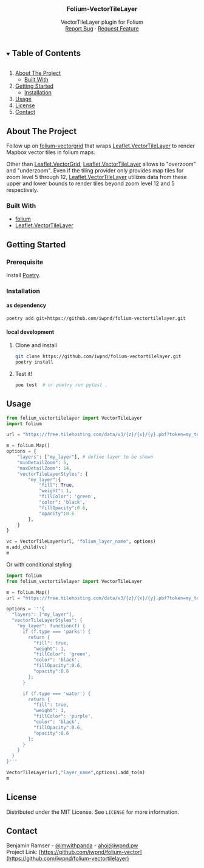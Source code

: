 <br />
<p align="center">
  <h3 align="center">Folium-VectorTileLayer</h3>

  <p align="center">
    VectorTileLayer plugin for Folium
    <br />
    <a href="https://github.com/iwpnd/folium-vectortilelayer/issues">Report Bug</a>
    ·
    <a href="https://github.com/iwpnd/folium-vectortilelayer/issues">Request Feature</a>
  </p>
</p>

<!-- TABLE OF CONTENTS -->
<details open="open">
  <summary><h2 style="display: inline-block">Table of Contents</h2></summary>
  <ol>
    <li>
      <a href="#about-the-project">About The Project</a>
      <ul>
        <li><a href="#built-with">Built With</a></li>
      </ul>
    </li>
    <li>
      <a href="#getting-started">Getting Started</a>
      <ul>
        <li><a href="#installation">Installation</a></li>
      </ul>
    </li>
    <li><a href="#usage">Usage</a></li>
    <li><a href="#license">License</a></li>
    <li><a href="#contact">Contact</a></li>
  </ol>
</details>

<!-- ABOUT THE PROJECT -->

## About The Project

Follow up on [folium-vectorgrid](https://github.com/iwpnd/folium-vectorgrid) that wraps 
[Leaflet.VectorTileLayer](https://gitlab.com/jkuebart/Leaflet.VectorTileLayer) to render
Mapbox vector tiles in folium maps.

Other than [Leaflet.VectorGrid](https://github.com/Leaflet/Leaflet.VectorGrid/), [Leaflet.VectorTileLayer](https://gitlab.com/jkuebart/Leaflet.VectorTileLayer) allows 
to "overzoom" and "underzoom".
Even if the tiling provider only provides map tiles for zoom level 5 through 12, 
[Leaflet.VectorTileLayer](https://gitlab.com/jkuebart/Leaflet.VectorTileLayer) utilizes
data from these upper and lower bounds to render tiles beyond 
zoom level 12 and 5 respectively.

### Built With

-   [folium](https://github.com/python-visualization/folium)
-   [Leaflet.VectorTileLayer](https://gitlab.com/jkuebart/Leaflet.VectorTileLayer)

<!-- GETTING STARTED -->

## Getting Started

### Prerequisite

Install [Poetry](https://python-poetry.org/docs/#installation).

### Installation

#### as dependency

```
poetry add git+https://github.com/iwpnd/folium-vectortilelayer.git
```

#### local development

1. Clone and install
    ```sh
    git clone https://github.com/iwpnd/folium-vectortilelayer.git
    poetry install
    ```
2. Test it!
    ```sh
    poe test  # or poetry run pytest .
    ```

## Usage

```python
from folium_vectortilelayer import VectorTileLayer
import folium

url = "https://free.tilehosting.com/data/v3/{z}/{x}/{y}.pbf?token=my_token"

m = folium.Map()
options = {
    "layers": ["my_layer"], # define layer to be shown
    "minDetailZoom": 5,
    "maxDetailZoom": 14,
    "vectorTileLayerStyles": {
        "my_layer":{
            "fill": True,
            "weight": 1,
            "fillColor": 'green',
            "color": 'black',
            "fillOpacity":0.6,
            "opacity":0.6
        },
    }
}

vc = VectorTileLayer(url, "folium_layer_name", options)
m.add_child(vc)
m
```

Or with conditional styling

```python
import folium
from folium_vectortilelayer import VectorTileLayer

m = folium.Map()
url = "https://free.tilehosting.com/data/v3/{z}/{x}/{y}.pbf?token=my_token"

options = '''{
  "layers": ["my_layer"],
  "vectorTileLayerStyles": {
    "my_layer": function(f) {
      if (f.type === 'parks') {
        return {
          "fill": true,
          "weight": 1,
          "fillColor": 'green',
          "color": 'black',
          "fillOpacity":0.6,
          "opacity":0.6
        };
      }

      if (f.type === 'water') {
        return {
          "fill": true,
          "weight": 1,
          "fillColor": 'purple',
          "color": 'black',
          "fillOpacity":0.6,
          "opacity":0.6
        };
      }
    }
  }
}'''

VectorTileLayer(url,"layer_name",options).add_to(m)
m
```

## License

Distributed under the MIT License. See `LICENSE` for more information.

## Contact

Benjamin Ramser - [@imwithpanda](https://twitter.com/imwithpanda) - ahoi@iwpnd.pw  
Project Link: [https://github.com/iwpnd/folium-vector](https://github.com/iwpnd/folium-vectortilelayer)

